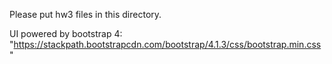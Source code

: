 Please put hw3 files in this directory.

UI powered by bootstrap 4:
"https://stackpath.bootstrapcdn.com/bootstrap/4.1.3/css/bootstrap.min.css"
